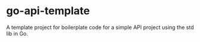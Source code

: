 # go-api-template
A template project for boilerplate code for a simple API project using the std lib in Go.

